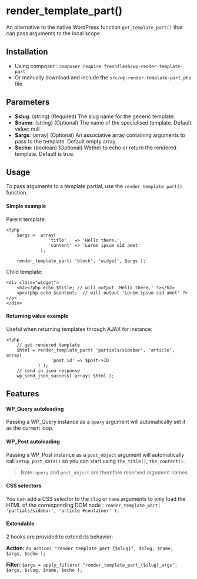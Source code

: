 # render_template_part()

An alternative to the native WordPress function `get_template_part()` that can pass arguments to the local scope.

## Installation

- Using composer : `composer require freshflesh/wp-render-template-part`
- Or manually download and include the `src/wp-render-template-part.php` file

## Parameters

* **$slug**: (string) (Required) The slug name for the generic template.
* **$name**:  (string) (Optional) The name of the specialised template. Default value: null
* **$args**: (array)  (Optional) An associative array containing arguments to pass to the template. Default empty array.
* **$echo**: (boolean) (Optional) Wether to echo or return the rendered template. Default is true.

## Usage

To pass arguments to a template partial, use the `render_template_part()` function.

#### Simple example

Parent template:

    <?php
        $args =  array(
                    'title'   => 'Hello there.',
                    'content' => 'Lorem ipsum sid amet'
                 );
                 
        render_template_part( 'block', 'widget', $args );


Child template:

    <div class="widget">
        <h2><?php echo $title; // will output 'Hello there.' ?></h2>
        <p><?php echo $content;  // will output 'Lorem ipsum sid amet' ?></p>
    </div>


#### Returning value example

  Useful when returning templates through AJAX for instance:

    <?php
        // get rendered template
        $html = render_template_part( 'partials/sidebar', 'article', array(
                     'post_id' => $post->ID
                ) );
        // send in json response 
        wp_send_json_success( array( $html );
  

## Features

#### WP_Query autoloading
Passing a WP_Query instance as a `query` argument will automatically set it as the current loop.


#### WP_Post autoloading
Passing a WP_Post instance as a `post_object` argument will automatically call `setup_post_data()` so you can start using `the_title()`, `the_content()`.

> Note: `query` and `post_object` are therefore reserved argument names


#### CSS selectors
You can add a CSS selector to the `slug` or `name` arguments to only load the HTML of the corresponding DOM node :
`render_template_part( 'partials/sidebar', 'article #container' );`


#### Extendable

2 hooks are provided to extend its behavior:

**Action:**
`do_action( "render_template_part_{$slug}", $slug, $name, $args, $echo );`

**Filter:**
`$args = apply_filters( "render_template_part_{$slug}_args", $args, $slug, $name, $echo );`

